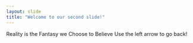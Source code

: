 ```yaml
---
layout: slide
title: "Welcome to our second slide!"
---
```

Reality is the Fantasy we Choose to Believe
Use the left arrow to go back!
